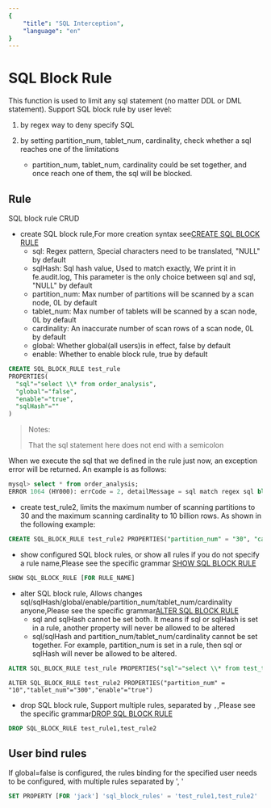 ```yaml
---
{
    "title": "SQL Interception",
    "language": "en"
}
---
```


<!-- 
Licensed to the Apache Software Foundation (ASF) under one
or more contributor license agreements.  See the NOTICE file
distributed with this work for additional information
regarding copyright ownership.  The ASF licenses this file
to you under the Apache License, Version 2.0 (the
"License"); you may not use this file except in compliance
with the License.  You may obtain a copy of the License at

  http://www.apache.org/licenses/LICENSE-2.0

Unless required by applicable law or agreed to in writing,
software distributed under the License is distributed on an
"AS IS" BASIS, WITHOUT WARRANTIES OR CONDITIONS OF ANY
KIND, either express or implied.  See the License for the
specific language governing permissions and limitations
under the License.
-->

# SQL Block Rule

This function is used to limit any sql statement (no matter DDL or DML statement).
Support SQL block rule by user level:

1. by regex way to deny specify SQL

2. by setting partition_num, tablet_num, cardinality, check whether a sql reaches one of the limitations
    - partition_num, tablet_num, cardinality could be set together, and once reach one of them, the sql will be blocked.

## Rule

SQL block rule CRUD
- create SQL block rule,For more creation syntax see[CREATE SQL BLOCK RULE](../../sql-manual/sql-statements/Data-Definition-Statements/Create/CREATE-SQL-BLOCK-RULE.md)
    - sql: Regex pattern, Special characters need to be translated, "NULL" by default
    - sqlHash: Sql hash value, Used to match exactly, We print it in fe.audit.log, This parameter is the only choice between sql and sql, "NULL" by default
    - partition_num: Max number of partitions will be scanned by a scan node, 0L by default
    - tablet_num: Max number of tablets will be scanned by a scan node, 0L by default
    - cardinality: An inaccurate number of scan rows of a scan node, 0L by default
    - global: Whether global(all users)is in effect, false by default
    - enable: Whether to enable block rule, true by default
```sql
CREATE SQL_BLOCK_RULE test_rule 
PROPERTIES(
  "sql"="select \\* from order_analysis",
  "global"="false",
  "enable"="true",
  "sqlHash"=""
)
```
> Notes:
>
> That the sql statement here does not end with a semicolon

When we execute the sql that we defined in the rule just now, an exception error will be returned. An example is as follows:

```sql
mysql> select * from order_analysis;
ERROR 1064 (HY000): errCode = 2, detailMessage = sql match regex sql block rule: order_analysis_rule
```

- create test_rule2, limits the maximum number of scanning partitions to 30 and the maximum scanning cardinality to 10 billion rows. As shown in the following example:
```sql
CREATE SQL_BLOCK_RULE test_rule2 PROPERTIES("partition_num" = "30", "cardinality"="10000000000","global"="false","enable"="true")
```

- show configured SQL block rules, or show all rules if you do not specify a rule name,Please see the specific grammar [SHOW SQL BLOCK RULE](../../sql-manual/sql-statements/Show-Statements/SHOW-SQL-BLOCK-RULE.md)

```sql
SHOW SQL_BLOCK_RULE [FOR RULE_NAME]
```
- alter SQL block rule, Allows changes sql/sqlHash/global/enable/partition_num/tablet_num/cardinality anyone,Please see the specific grammar[ALTER SQL BLOCK  RULE](../../sql-manual/sql-statements/Data-Definition-Statements/Alter/ALTER-SQL-BLOCK-RULE.md)
    - sql and sqlHash cannot be set both. It means if sql or sqlHash is set in a rule, another property will never be allowed to be altered
    - sql/sqlHash and partition_num/tablet_num/cardinality cannot be set together. For example, partition_num is set in a rule, then sql or sqlHash will never be allowed to be altered.
```sql
ALTER SQL_BLOCK_RULE test_rule PROPERTIES("sql"="select \\* from test_table","enable"="true")
```

```
ALTER SQL_BLOCK_RULE test_rule2 PROPERTIES("partition_num" = "10","tablet_num"="300","enable"="true")
```

- drop SQL block rule, Support multiple rules, separated by `,`,Please see the specific grammar[DROP SQL BLOCK RULE](../../sql-manual/sql-statements/Data-Definition-Statements/Drop/DROP-SQL-BLOCK-RULE.md)
```sql
DROP SQL_BLOCK_RULE test_rule1,test_rule2
```

## User bind rules
If global=false is configured, the rules binding for the specified user needs to be configured, with multiple rules separated by ', '
```sql
SET PROPERTY [FOR 'jack'] 'sql_block_rules' = 'test_rule1,test_rule2'
```


